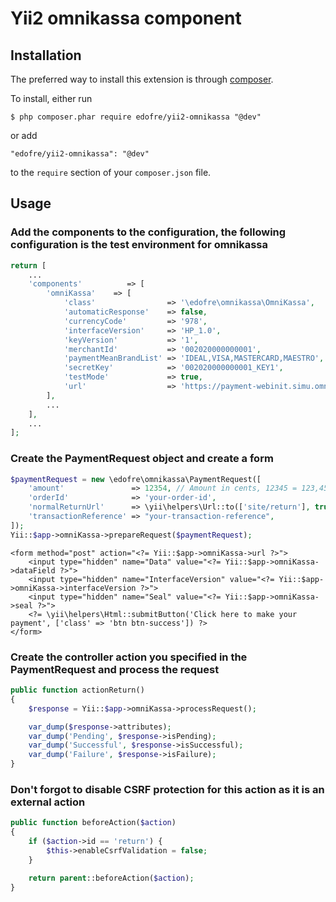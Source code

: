 # Yii2 omnikassa component

## Installation

The preferred way to install this extension is through [composer](http://getcomposer.org/download/).

To install, either run

```
$ php composer.phar require edofre/yii2-omnikassa "@dev"
```

or add

```
"edofre/yii2-omnikassa": "@dev"
```

to the ```require``` section of your `composer.json` file.

## Usage

### Add the components to the configuration, the following configuration is the test environment for omnikassa
```php
return [
	...
	'components'          => [
		'omniKassa'    => [
			'class'                => '\edofre\omnikassa\OmniKassa',
			'automaticResponse'    => false,
			'currencyCode'         => '978',
			'interfaceVersion'     => 'HP_1.0',
			'keyVersion'           => '1',
			'merchantId'           => '002020000000001',
			'paymentMeanBrandList' => 'IDEAL,VISA,MASTERCARD,MAESTRO',
			'secretKey'            => '002020000000001_KEY1',
			'testMode'             => true,
			'url'                  => 'https://payment-webinit.simu.omnikassa.rabobank.nl/paymentServlet',
		],
		...
	],
	...
];
```

### Create the PaymentRequest object and create a form
```php
$paymentRequest = new \edofre\omnikassa\PaymentRequest([
	'amount'               => 12354, // Amount in cents, 12345 = 123,45
	'orderId'              => 'your-order-id',
	'normalReturnUrl'      => \yii\helpers\Url::to(['site/return'], true),
	'transactionReference' => "your-transaction-reference",
]);
Yii::$app->omniKassa->prepareRequest($paymentRequest);
```

```HTML+PHP
<form method="post" action="<?= Yii::$app->omniKassa->url ?>">
	<input type="hidden" name="Data" value="<?= Yii::$app->omniKassa->dataField ?>">
	<input type="hidden" name="InterfaceVersion" value="<?= Yii::$app->omniKassa->interfaceVersion ?>">
	<input type="hidden" name="Seal" value="<?= Yii::$app->omniKassa->seal ?>">
	<?= \yii\helpers\Html::submitButton('Click here to make your payment', ['class' => 'btn btn-success']) ?>
</form>
```

### Create the controller action you specified in the PaymentRequest and process the request
```php
public function actionReturn()
{
	$response = Yii::$app->omniKassa->processRequest();

	var_dump($response->attributes);
	var_dump('Pending', $response->isPending);
	var_dump('Successful', $response->isSuccessful);
	var_dump('Failure', $response->isFailure);
}
```

### Don't forgot to disable CSRF protection for this action as it is an external action
```php
public function beforeAction($action)
{
	if ($action->id == 'return') {
		$this->enableCsrfValidation = false;
	}

	return parent::beforeAction($action);
}
```